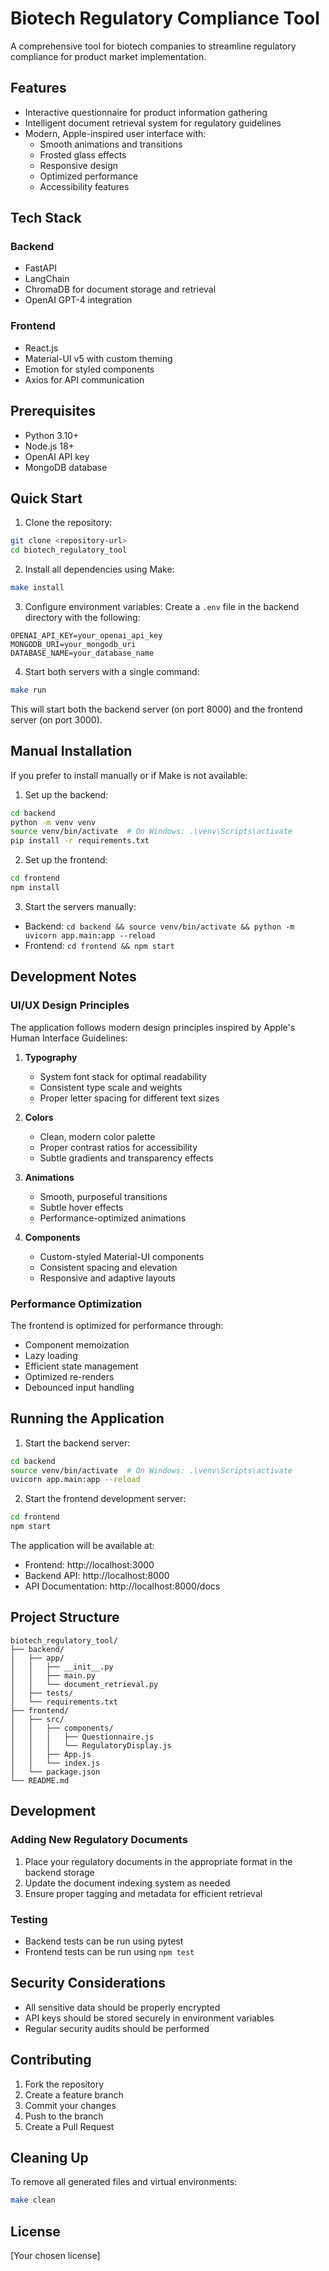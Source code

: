# Biotech Regulatory Compliance Tool

A comprehensive tool for biotech companies to streamline regulatory compliance for product market implementation.

## Features

- Interactive questionnaire for product information gathering
- Intelligent document retrieval system for regulatory guidelines
- Modern, Apple-inspired user interface with:
  - Smooth animations and transitions
  - Frosted glass effects
  - Responsive design
  - Optimized performance
  - Accessibility features

## Tech Stack

### Backend
- FastAPI
- LangChain
- ChromaDB for document storage and retrieval
- OpenAI GPT-4 integration

### Frontend
- React.js
- Material-UI v5 with custom theming
- Emotion for styled components
- Axios for API communication

## Prerequisites

- Python 3.10+
- Node.js 18+
- OpenAI API key
- MongoDB database

## Quick Start

1. Clone the repository:
```bash
git clone <repository-url>
cd biotech_regulatory_tool
```

2. Install all dependencies using Make:
```bash
make install
```

3. Configure environment variables:
Create a `.env` file in the backend directory with the following:
```
OPENAI_API_KEY=your_openai_api_key
MONGODB_URI=your_mongodb_uri
DATABASE_NAME=your_database_name
```

4. Start both servers with a single command:
```bash
make run
```

This will start both the backend server (on port 8000) and the frontend server (on port 3000).

## Manual Installation

If you prefer to install manually or if Make is not available:

1. Set up the backend:
```bash
cd backend
python -m venv venv
source venv/bin/activate  # On Windows: .\venv\Scripts\activate
pip install -r requirements.txt
```

2. Set up the frontend:
```bash
cd frontend
npm install
```

3. Start the servers manually:
- Backend: `cd backend && source venv/bin/activate && python -m uvicorn app.main:app --reload`
- Frontend: `cd frontend && npm start`

## Development Notes

### UI/UX Design Principles

The application follows modern design principles inspired by Apple's Human Interface Guidelines:

1. **Typography**
   - System font stack for optimal readability
   - Consistent type scale and weights
   - Proper letter spacing for different text sizes

2. **Colors**
   - Clean, modern color palette
   - Proper contrast ratios for accessibility
   - Subtle gradients and transparency effects

3. **Animations**
   - Smooth, purposeful transitions
   - Subtle hover effects
   - Performance-optimized animations

4. **Components**
   - Custom-styled Material-UI components
   - Consistent spacing and elevation
   - Responsive and adaptive layouts

### Performance Optimization

The frontend is optimized for performance through:
- Component memoization
- Lazy loading
- Efficient state management
- Optimized re-renders
- Debounced input handling

## Running the Application

1. Start the backend server:
```bash
cd backend
source venv/bin/activate  # On Windows: .\venv\Scripts\activate
uvicorn app.main:app --reload
```

2. Start the frontend development server:
```bash
cd frontend
npm start
```

The application will be available at:
- Frontend: http://localhost:3000
- Backend API: http://localhost:8000
- API Documentation: http://localhost:8000/docs

## Project Structure

```
biotech_regulatory_tool/
├── backend/
│   ├── app/
│   │   ├── __init__.py
│   │   ├── main.py
│   │   └── document_retrieval.py
│   ├── tests/
│   └── requirements.txt
├── frontend/
│   ├── src/
│   │   ├── components/
│   │   │   ├── Questionnaire.js
│   │   │   └── RegulatoryDisplay.js
│   │   ├── App.js
│   │   └── index.js
│   └── package.json
└── README.md
```

## Development

### Adding New Regulatory Documents
1. Place your regulatory documents in the appropriate format in the backend storage
2. Update the document indexing system as needed
3. Ensure proper tagging and metadata for efficient retrieval

### Testing
- Backend tests can be run using pytest
- Frontend tests can be run using `npm test`

## Security Considerations
- All sensitive data should be properly encrypted
- API keys should be stored securely in environment variables
- Regular security audits should be performed

## Contributing
1. Fork the repository
2. Create a feature branch
3. Commit your changes
4. Push to the branch
5. Create a Pull Request

## Cleaning Up

To remove all generated files and virtual environments:
```bash
make clean
```

## License
[Your chosen license]
